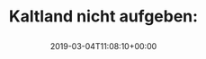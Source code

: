 ---
retweeted: false
source: <a href="https://about.twitter.com/products/tweetdeck" rel="nofollow">TweetDeck</a>
entities:
  hashtags: []
  symbols: []
  user_mentions: []
  urls:
  - url: https://t.co/hTe2kJxu5q
    expanded_url: http://bit.ly/2tQGLOG
    display_url: bit.ly/2tQGLOG
    indices:
    - '25'
    - '48'
display_text_range:
- '0'
- '48'
favorite_count: '1'
id_str: '1102526139292180480'
truncated: false
retweet_count: '0'
id: '1102526139292180480'
possibly_sensitive: false
created_at: Mon Mar 04 11:08:10 +0000 2019
favorited: false
full_text: 'Kaltland nicht aufgeben:'
lang: de
quote_url: http://bit.ly/2tQGLOG
tags:
- pesos/twitter
date: '2019-03-04T11:08:10+00:00'
src: https://twitter.com/bascht/status/1102526139292180480
original_url: https://twitter.com/bascht/status/1102526139292180480
type: twitter_tweet
text: 'Kaltland nicht aufgeben:'
title: 'Kaltland nicht aufgeben:

  '

---